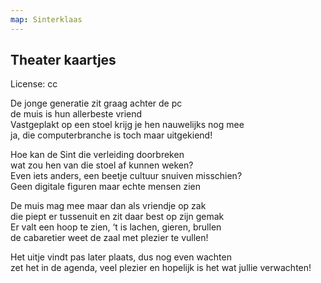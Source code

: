 ```yaml
---
map: Sinterklaas
---
```


## Theater kaartjes
License: cc

De jonge generatie zit graag achter de pc \
de muis is hun allerbeste vriend \
Vastgeplakt op een stoel krijg je hen nauwelijks nog mee \
ja, die computerbranche is toch maar uitgekiend!

Hoe kan de Sint die verleiding doorbreken \
wat zou hen van die stoel af kunnen weken?  \
Even iets anders, een beetje cultuur snuiven misschien? \
Geen digitale figuren maar echte mensen zien

De muis mag mee maar dan als vriendje op zak \
die piept er tussenuit en zit daar best op zijn gemak \
Er valt een hoop te zien, ‘t is lachen, gieren, brullen \
de cabaretier weet de zaal met plezier te vullen!

Het uitje vindt pas later plaats, dus nog even wachten \
zet het in de agenda, veel plezier en hopelijk is het wat jullie verwachten!
